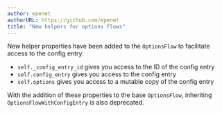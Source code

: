```yaml
---
author: epenet
authorURL: https://github.com/epenet
title: "New helpers for options flows"
---
```


New helper properties have been added to the `OptionsFlow` to facilitate access to the config entry:
- `self._config_entry_id` gives you access to the ID of the config entry
- `self.config_entry` gives you access to the config entry
- `self.options` gives you access to a mutable copy of the config entry

With the addition of these properties to the base `OptionsFlow`, inheriting `OptionsFlowWithConfigEntry` is also deprecated.
